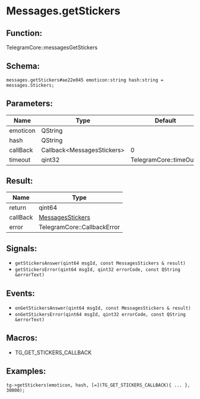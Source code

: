 # Messages.getStickers

## Function:

TelegramCore::messagesGetStickers

## Schema:

`messages.getStickers#ae22e045 emoticon:string hash:string = messages.Stickers;`
## Parameters:

|Name|Type|Default|
|----|----|-------|
|emoticon|QString||
|hash|QString||
|callBack|Callback<MessagesStickers\>|0|
|timeout|qint32|TelegramCore::timeOut()|

## Result:

|Name|Type|
|----|----|
|return|qint64|
|callBack|[MessagesStickers](../../types/messagesstickers.md)|
|error|TelegramCore::CallbackError|

## Signals:

* `getStickersAnswer(qint64 msgId, const MessagesStickers & result)`
* `getStickersError(qint64 msgId, qint32 errorCode, const QString &errorText)`

## Events:

* `onGetStickersAnswer(qint64 msgId, const MessagesStickers & result)`
* `onGetStickersError(qint64 msgId, qint32 errorCode, const QString &errorText)`

## Macros:

* TG_GET_STICKERS_CALLBACK

## Examples:

`tg->getStickers(emoticon, hash, [=](TG_GET_STICKERS_CALLBACK){
    ...
}, 30000);`
